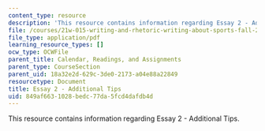 ```yaml
---
content_type: resource
description: 'This resource contains information regarding Essay 2 - Additional Tips. '
file: /courses/21w-015-writing-and-rhetoric-writing-about-sports-fall-2013/849af6631028bedc77da5fcd4dafdb4d_MIT21W_015F13_Esay2addltip.pdf
file_type: application/pdf
learning_resource_types: []
ocw_type: OCWFile
parent_title: Calendar, Readings, and Assignments
parent_type: CourseSection
parent_uid: 18a32e2d-629c-3de0-2173-a04e88a22849
resourcetype: Document
title: Essay 2 - Additional Tips
uid: 849af663-1028-bedc-77da-5fcd4dafdb4d
---
```

This resource contains information regarding Essay 2 - Additional Tips. 

